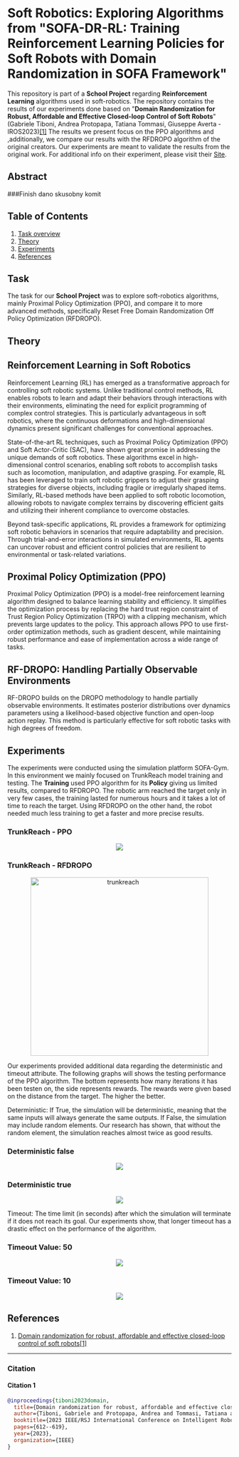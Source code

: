 # Soft Robotics: Exploring Algorithms from "**SOFA-DR-RL: Training Reinforcement Learning Policies for Soft Robots with Domain Randomization in SOFA Framework**"

This repository is part of a **School Project** regarding **Reinforcement Learning** algorithms used in soft-robotics. The repository contains the results of our experiments done based on "**Domain Randomization for Robust, Affordable and Effective Closed-loop Control of Soft Robots**" (Gabriele Tiboni, Andrea Protopapa, Tatiana Tommasi, Giuseppe Averta - IROS2023)[[1]](#citation-1) The results we present focus on the PPO algorithms and ,additionally, we compare our results with the RFDROPO algorithm of the original creators. Our experiments are meant to validate the results from the original work. For additional info on their experiment, please visit their [Site](https://github.com/andreaprotopapa/sofa-dr-rl).
## Abstract
###Finish dano skusobny komit

## Table of Contents
1. [Task overview](#task)
2. [Theory](#theory)
3. [Experiments](#experiments)
4. [References](#references)

## Task
The task for our **School Project** was to explore soft-robotics algorithms, mainly Proximal Policy Optimization (PPO), and compare it to more advanced methods, specifically Reset Free Domain Randomization Off Policy Optimization (RFDROPO). 

## Theory
## Reinforcement Learning in Soft Robotics

Reinforcement Learning (RL) has emerged as a transformative approach for controlling soft robotic systems. Unlike traditional control methods, RL enables robots to learn and adapt their behaviors through interactions with their environments, eliminating the need for explicit programming of complex control strategies. This is particularly advantageous in soft robotics, where the continuous deformations and high-dimensional dynamics present significant challenges for conventional approaches.

State-of-the-art RL techniques, such as Proximal Policy Optimization (PPO) and Soft Actor-Critic (SAC), have shown great promise in addressing the unique demands of soft robotics. These algorithms excel in high-dimensional control scenarios, enabling soft robots to accomplish tasks such as locomotion, manipulation, and adaptive grasping. For example, RL has been leveraged to train soft robotic grippers to adjust their grasping strategies for diverse objects, including fragile or irregularly shaped items. Similarly, RL-based methods have been applied to soft robotic locomotion, allowing robots to navigate complex terrains by discovering efficient gaits and utilizing their inherent compliance to overcome obstacles.

Beyond task-specific applications, RL provides a framework for optimizing soft robotic behaviors in scenarios that require adaptability and precision. Through trial-and-error interactions in simulated environments, RL agents can uncover robust and efficient control policies that are resilient to environmental or task-related variations.

## Proximal Policy Optimization (PPO)

Proximal Policy Optimization (PPO) is a model-free reinforcement learning algorithm designed to balance learning stability and efficiency. It simplifies the optimization process by replacing the hard trust region constraint of Trust Region Policy Optimization (TRPO) with a clipping mechanism, which prevents large updates to the policy. This approach allows PPO to use first-order optimization methods, such as gradient descent, while maintaining robust performance and ease of implementation across a wide range of tasks.

## RF-DROPO: Handling Partially Observable Environments

RF-DROPO builds on the DROPO methodology to handle partially observable environments. It estimates posterior distributions over dynamics parameters using a likelihood-based objective function and open-loop action replay. This method is particularly effective for soft robotic tasks with high degrees of freedom.

## Experiments
The experiments were conducted using the simulation platform SOFA-Gym. In this environment we mainly focused on TrunkReach model training and testing. The **Training** used PPO algorithm for its **Policy** giving us limited results, compared to RFDROPO. The robotic arm reached the target only in very few cases, the training lasted for numerous hours and it takes a lot of time to reach the target. Using RFDROPO on the other hand, the robot needed much less training to get a faster and more precise results. 

### TrunkReach - PPO

<p align="center">
<img src=https://github.com/jakub-spisak/softrobotics_algorithms/blob/main/repo_assets/ppo_video.gif/>
</p>

### TrunkReach - RFDROPO

<p align="center">
  <img src=https://github.com/andreaprotopapa/sofa-dr-rl/assets/44071949/47170f5d-9b51-48db-9f42-0e61ff083476 alt="trunkreach" width="400"/>
</p>

Our experiments provided additional data regarding the deterministic and timeout attribute. The following graphs will shows the testing performance of the PPO algorithm. The bottom represents how many iterations it has been testen on, the side represents rewards. The rewards were given based on the distance from the target. The higher the better.

Deterministic: If True, the simulation will be deterministic, meaning that the same inputs will always generate the same outputs. If False, the simulation may include random elements. Our research has shown, that without the random element, the simulation reaches almost twice as good results. 

### Deterministic false
<p align="center">
<img src=https://github.com/jakub-spisak/softrobotics_algorithms/blob/main/repo_assets/reward_analysis_deterministic-false_sf-5_dt-0.04_timeout-10_.png/>
</p>

### Deterministic true
<p align="center">
<img src=https://github.com/jakub-spisak/softrobotics_algorithms/blob/main/repo_assets/reward_analysis_deterministic-true_sf-5_dt-0.04_timeout-10_.png.png/>
</p>

Timeout: The time limit (in seconds) after which the simulation will terminate if it does not reach its goal. Our experiments show, that longer timeout has a drastic effect on the performance of the algorithm.

### Timeout Value: 50

<p align="center">
<img src=https://github.com/jakub-spisak/softrobotics_algorithms/blob/main/repo_assets/reward_analysis_deterministic-true_sf-5_dt-0.01_timeout-50_.png/>
</p>

### Timeout Value: 10
<p align="center">
<img src=https://github.com/jakub-spisak/softrobotics_algorithms/blob/main/repo_assets/reward_analysis_deterministic-true_sf-5_dt-0.01_timeout-10.png/>
</p>

## References
1. [Domain randomization for robust, affordable and effective closed-loop control of soft robots](https://arxiv.org/pdf/2303.04136)[[1]](#citation-1)
---

### Citation

#### Citation 1
```bibtex
@inproceedings{tiboni2023domain,
  title={Domain randomization for robust, affordable and effective closed-loop control of soft robots},
  author={Tiboni, Gabriele and Protopapa, Andrea and Tommasi, Tatiana and Averta, Giuseppe},
  booktitle={2023 IEEE/RSJ International Conference on Intelligent Robots and Systems (IROS)},
  pages={612--619},
  year={2023},
  organization={IEEE}
}
```
